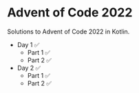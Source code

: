# Advent of Code 2022
Solutions to Advent of Code 2022 in Kotlin.

 - Day 1 ✅
   - Part 1 ✅
   - Part 2 ✅
 - Day 2 ✅
   - Part 1 ✅
   - Part 2 ✅
